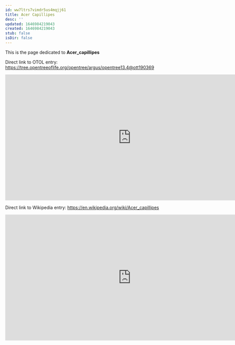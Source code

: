 ```yaml
---
id: ww7ltrs7vimdr5us4mqjj61
title: Acer Capillipes
desc: ''
updated: 1646984219043
created: 1646984219043
stub: false
isDir: false
---
```

This is the page dedicated to **Acer_capillipes**


Direct link to OTOL entry: https://tree.opentreeoflife.org/opentree/argus/opentree13.4@ott190369



<html>
    <body>
    <iframe src="https://tree.opentreeoflife.org/opentree/argus/opentree13.4@ott190369"
    width="800" height="400" frameborder="0" allowfullscreen> </iframe>
    </body>
</html>
    


Direct link to Wikipedia entry: https://en.wikipedia.org/wiki/Acer_capillipes



<html>
    <body>
    <iframe src="https://en.wikipedia.org/wiki/Acer_capillipes"
    width="800" height="400" frameborder="0" allowfullscreen> </iframe>
    </body>
</html>
    
